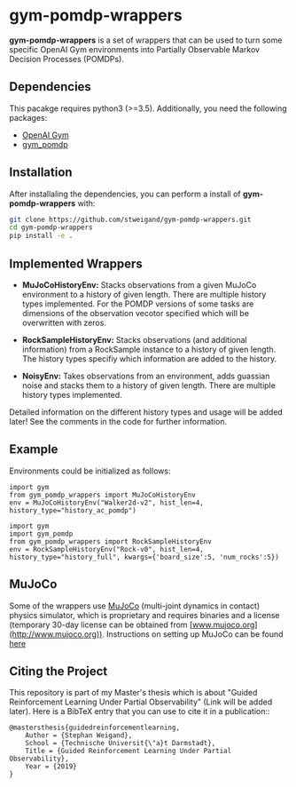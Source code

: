 # gym-pomdp-wrappers

**gym-pomdp-wrappers** is a set of wrappers that can be used to turn some specific OpenAI Gym environments into Partially Observable Markov Decision Processes (POMDPs).


## Dependencies

This pacakge requires python3 (>=3.5). Additionally, you need the following packages:

* [OpenAI Gym](https://github.com/openai/gym)
* [gym_pomdp](https://github.com/d3sm0/gym_pomdp)


## Installation

After installaling the dependencies, you can perform a install of **gym-pomdp-wrappers** with:


```bash
git clone https://github.com/stweigand/gym-pomdp-wrappers.git
cd gym-pomdp-wrappers
pip install -e .
```

## Implemented Wrappers

* **MuJoCoHistoryEnv:** Stacks observations from a given MuJoCo environment to a history of given length. There are multiple history types implemented. For the POMDP versions of some tasks are dimensions of the observation vecotor specified which will be overwritten with zeros.

* **RockSampleHistoryEnv:** Stacks observations (and additional information) from a RockSample instance to a history of given length. The history types specifiy which information are added to the history.

* **NoisyEnv:** Takes observations from an environment, adds guassian noise and stacks them to a history of given length. There are multiple history types implemented.

Detailed information on the different history types and usage will be added later! See the comments in the code for further information.


## Example

Environments could be initialized as follows:
```python3
import gym
from gym_pomdp_wrappers import MuJoCoHistoryEnv
env = MuJoCoHistoryEnv("Walker2d-v2", hist_len=4, history_type="history_ac_pomdp")

```

```python3
import gym
import gym_pomdp
from gym_pomdp_wrappers import RockSampleHistoryEnv
env = RockSampleHistoryEnv("Rock-v0", hist_len=4, history_type="history_full", kwargs={'board_size':5, 'num_rocks':5})

```

## MuJoCo

Some of the wrappers use [MuJoCo](http://www.mujoco.org) (multi-joint dynamics in contact) physics simulator, which is proprietary and requires binaries and a license (temporary 30-day license can be obtained from [www.mujoco.org](http://www.mujoco.org)). Instructions on setting up MuJoCo can be found [here](https://github.com/openai/mujoco-py)


## Citing the Project

This repository is part of my Master's thesis which is about "Guided Reinforcement Learning Under Partial Observability" (Link will be added later). Here is a BibTeX entry that you can use to cite it in a publication::

```
@mastersthesis{guidedreinforcementlearning,
    Author = {Stephan Weigand},
    School = {Technische Universit{\"a}t Darmstadt},
    Title = {Guided Reinforcement Learning Under Partial Observability},
    Year = {2019}
}
```
